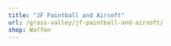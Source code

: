 ```yaml
---
title: "JF Paintball and Airsoft"
url: /grass-valley/jf-paintball-and-airsoft/
shop: Waffen
---
```

